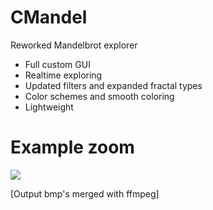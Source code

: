 # CMandel
Reworked Mandelbrot explorer
- Full custom GUI 
- Realtime exploring
- Updated filters and expanded fractal types
- Color schemes and smooth coloring
- Lightweight  

# Example zoom
![](gif2.gif)

[Output bmp's merged with ffmpeg]
